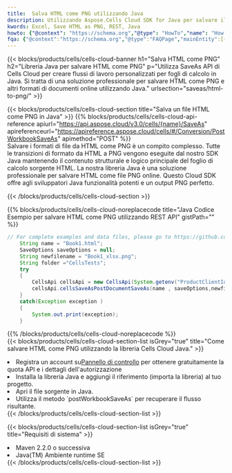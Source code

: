 ```yaml
---
title:  Salva HTML come PNG utilizzando Java
description: Utilizzando Aspose.Cells Cloud SDK for Java per salvare il file in formato HTML come file in formato PNG.
kwords: Excel, Save HTML as PNG, REST, Java
howto: {"@context": "https://schema.org","@type": "HowTo","name": "How to save HTML as PNG using the Cells Cloud Java library.","description": "How to save HTML as PNG using the Cells Cloud Java library.","image": {"@type": "ImageObject"},"url": "/java/saveas/html-to-png/","step": [{ "@type": "HowToStep","name": "How to save HTML as PNG using the Cells Cloud Java library. step 1", "image": {"@type": "ImageObject",},"url": "/java/saveas/html-to-png/","text": "Register an account at <a href='https://dashboard.aspose.cloud/'>Dashboard</a> to get free API quota & authorization details",},{ "@type": "HowToStep","name": "How to save HTML as PNG using the Cells Cloud Java library. step 1", "image": {"@type": "ImageObject",},"url": "/java/saveas/html-to-png/","text": "Install Java library and add the reference (import the library) to your project.",},{ "@type": "HowToStep","name": "How to save HTML as PNG using the Cells Cloud Java library. step 1", "image": {"@type": "ImageObject",},"url": "/java/saveas/html-to-png/","text": "Open the source file in Java.",},{ "@type": "HowToStep","name": "How to save HTML as PNG using the Cells Cloud Java library. step 1", "image": {"@type": "ImageObject",},"url": "/java/saveas/html-to-png/","text": "Use the `postWorkbookSaveAs` method to retrieve the resulting stream.",}, ],"supply": {"@type": "HowToSupply","name": "document"},"tool": [{"@type": "HowToTool","name": "IntelliJ IDEA, Visual Studio Code, Eclipse"},{"@type": "HowToTool","name": "Aspose Cells"}],"totalTime": "PT6M"}
fqa: {"@context":"https://schema.org","@type":"FAQPage","mainEntity":[{"@type":"Question","name":"Why save file as other formats file in C# using REST API?","acceptedAnswer":{"@type":"Answer","text":"Documents are encoded in many ways, and some files may be incompatible with the software you use. To open and read such files, just save them as appropriate file formats.<br/><ol><li>Install .NET SDK and add the reference (import the library) to your project.</li><li>Open the source file in C# using REST API.</li><li>Call the PostWorkbookSaveAsRequest() method, passing an output filename with required extension.</li><li>Get the result of save as a separate file.</li></ol>"}},{"@type":"Question","name":"What file formats can I save as with your C# library?","acceptedAnswer":{"@type":"Answer","text":"We support a variety of file formats for conversion using .NET library, including XLSX, Excel, xls , PDF, CSV, HTML, Markdown, XML, PNG, JPG, TIFF, Json, TXT and many more."}},{"@type":"Question","name":"What is the maximum allowed file size for conversion using this .NET library?","acceptedAnswer":{"@type":"Answer","text":"There are no file size limits for format conversions using .NET library."}}]}
---
```

{{< blocks/products/cells/cells-cloud-banner h1="Salva HTML come PNG" h2="Libreria Java per salvare HTML come PNG" p="Utilizza SaveAs API di Cells Cloud per creare flussi di lavoro personalizzati per fogli di calcolo in Java. Si tratta di una soluzione professionale per salvare HTML come PNG e altri formati di documenti online utilizzando Java." urlsection="saveas/html-to-png/" >}}

{{< blocks/products/cells/cells-cloud-section title="Salva un file HTML come PNG in Java" >}}
{{% blocks/products/cells/cells-cloud-api-reference apiurl="https://api.aspose.cloud/v3.0/cells/{name}/SaveAs" apireferenceurl="https://apireference.aspose.cloud/cells/#/Conversion/PostWorkbookSaveAs" apimethod="POST" %}}
<br/>
Salvare i formati di file da HTML come PNG è un compito complesso. Tutte le transizioni di formato da HTML a PNG vengono eseguite dal nostro SDK Java mantenendo il contenuto strutturale e logico principale del foglio di calcolo sorgente HTML. La nostra libreria Java è una soluzione professionale per salvare HTML come file PNG online. Questo Cloud SDK offre agli sviluppatori Java funzionalità potenti e un output PNG perfetto.

{{< /blocks/products/cells/cells-cloud-section >}}

{{% blocks/products/cells/cells-cloud-noreplacecode title="Java Codice Esempio per salvare HTML come PNG utilizzando REST API" gistPath="" %}}
  
```java
// For complete examples and data files, please go to https://github.com/aspose-cells-cloud/aspose-cells-cloud-java/
    String name = "Book1.html";
    SaveOptions saveOptions = null;
    String newfilename = "Book1_xlsx.png";
    String folder ="CellsTests";
    try 
    {
        CellsApi cellsApi = new CellsApi(System.getenv("ProductClientId"), System.getenv("ProductClientSecret"));
        cellsApi.cellsSaveAsPostDocumentSaveAs(name , saveOptions,newfilename,false,false,folder,null,null,null,true);                       
    }
    catch(Exception exception )
    {
        System.out.print(exception);
    }
```
  
{{% /blocks/products/cells/cells-cloud-noreplacecode %}}
<br/>
{{< blocks/products/cells/cells-cloud-section-list isGrey="true" title="Come salvare HTML come PNG utilizzando la libreria Cells Cloud Java." >}}
<li> Registra un account su<a href="https://dashboard.aspose.cloud/">Pannello di controllo</a> per ottenere gratuitamente la quota API e i dettagli dell'autorizzazione</li>
<li>Installa la libreria Java e aggiungi il riferimento (importa la libreria) al tuo progetto.</li>
<li>Apri il file sorgente in Java.</li>
<li>Utilizza il metodo `postWorkbookSaveAs` per recuperare il flusso risultante.</li>
{{< /blocks/products/cells/cells-cloud-section-list >}}

{{< blocks/products/cells/cells-cloud-section-list isGrey="true" title="Requisiti di sistema" >}}
<li>Maven 2.2.0 o successiva</li>
<li>Java(TM) Ambiente runtime SE</li>
{{< /blocks/products/cells/cells-cloud-section-list >}}
